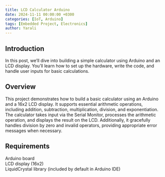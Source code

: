 ```yaml
---
title: LCD Calculator Arduino
date: 2024-11-11 00:00:00 +0300
categories: [IoT, Arduino]
tags: [Embedded Project, Electronics]   
author: Yarali
---
```



## Introduction

In this post, we’ll dive into building a simple calculator using Arduino and an LCD display. You’ll learn how to set up the hardware, write the code, and handle user inputs for basic calculations.


## Overview

This project demonstrates how to build a basic calculator using an Arduino and a 16x2 LCD display.   It supports essential arithmetic operations, including addition, subtraction, multiplication, division, and exponentiation. The calculator takes input via the Serial Monitor, processes the arithmetic operation, and displays the result on the LCD. Additionally, it gracefully handles division by zero and invalid operators, providing appropriate error messages when necessary.


## Requirements

Arduino board  
LCD display (16x2)  
LiquidCrystal library (included by default in Arduino IDE)  
 

